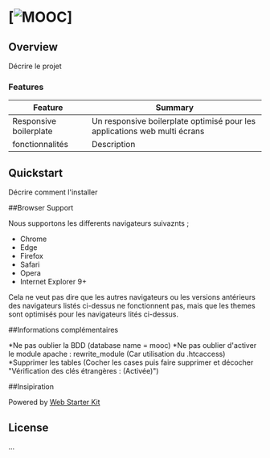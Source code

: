 # [![MOOC](http://orientation.blog.lemonde.fr/files/2013/04/MOOCbetterwordbubble.png)]

## Overview

Décrire le projet

### Features

| Feature                                | Summary                                                                                                                                                                                                                                                     |
|----------------------------------------|-------------------------------------------------------------------------------------------------------------------------------------------------------------------------------------------------------------------------------------------------------------|
| Responsive boilerplate | Un responsive boilerplate optimisé pour les applications web multi écrans |
| fonctionnalités                         | Description |

## Quickstart

Décrire comment l'installer

##Browser Support

Nous supportons les differents navigateurs suivaznts ;

* Chrome
* Edge
* Firefox
* Safari
* Opera
* Internet Explorer 9+

Cela ne veut pas dire que les autres navigateurs ou les versions antérieurs des navigateurs listés ci-dessus ne fonctionnent pas, mais que les themes sont optimisés pour les navigateurs lités ci-dessus.

##Informations complémentaires

*Ne pas oublier la BDD (database name = mooc)
*Ne pas oublier d'activer le module apache : rewrite_module (Car utilisation du .htcaccess)
*Supprimer les tables  (Cocher les cases puis faire supprimer et décocher "Vérification des clés étrangères : (Activée)")

##Insipiration

Powered by [Web Starter Kit](https://developers.google.com/web/starter-kit)

## License

...
